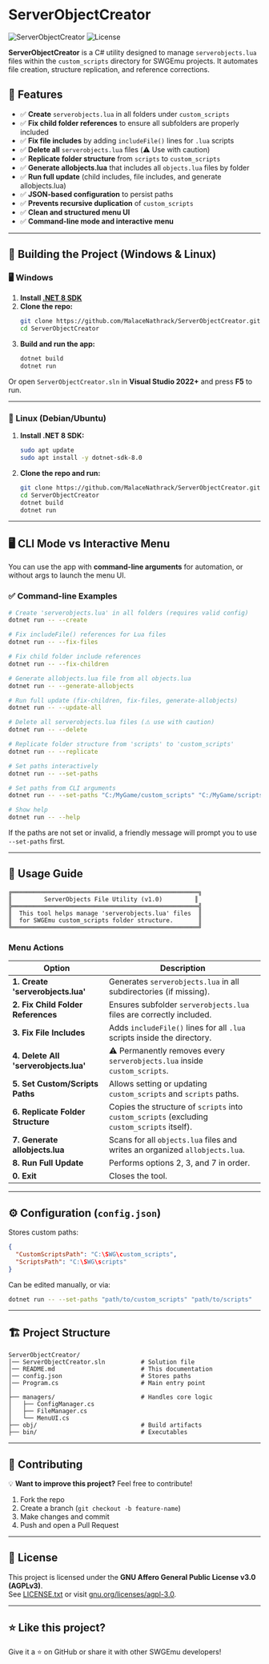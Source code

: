 
# ServerObjectCreator

![ServerObjectCreator](https://img.shields.io/badge/Version-1.0-blue.svg) ![License](https://img.shields.io/badge/License-AGPLv3-red.svg)

**ServerObjectCreator** is a C# utility designed to manage `serverobjects.lua` files within the `custom_scripts` directory for SWGEmu projects. It automates file creation, structure replication, and reference corrections.

## 🚀 Features

- ✅ **Create** `serverobjects.lua` in all folders under `custom_scripts`
- ✅ **Fix child folder references** to ensure all subfolders are properly included
- ✅ **Fix file includes** by adding `includeFile()` lines for `.lua` scripts
- ✅ **Delete all** `serverobjects.lua` files (⚠️ Use with caution)
- ✅ **Replicate folder structure** from `scripts` to `custom_scripts`
- ✅ **Generate allobjects.lua** that includes all `objects.lua` files by folder
- ✅ **Run full update** (child includes, file includes, and generate allobjects.lua)
- ✅ **JSON-based configuration** to persist paths
- ✅ **Prevents recursive duplication** of `custom_scripts`
- ✅ **Clean and structured menu UI**
- ✅ **Command-line mode and interactive menu**

---

## 🔧 Building the Project (Windows & Linux)

### 🖥️ Windows

1. **Install [.NET 8 SDK](https://dotnet.microsoft.com/en-us/download/dotnet/8.0)**  
2. **Clone the repo:**
   ```bash
   git clone https://github.com/MalaceNathrack/ServerObjectCreator.git
   cd ServerObjectCreator
   ```
3. **Build and run the app:**
   ```bash
   dotnet build
   dotnet run
   ```

Or open `ServerObjectCreator.sln` in **Visual Studio 2022+** and press **F5** to run.

---

### 🐧 Linux (Debian/Ubuntu)

1. **Install .NET 8 SDK:**
   ```bash
   sudo apt update
   sudo apt install -y dotnet-sdk-8.0
   ```

2. **Clone the repo and run:**
   ```bash
   git clone https://github.com/MalaceNathrack/ServerObjectCreator.git
   cd ServerObjectCreator
   dotnet build
   dotnet run
   ```

---

## 🖥 CLI Mode vs Interactive Menu

You can use the app with **command-line arguments** for automation, or without args to launch the menu UI.

### ✅ Command-line Examples

```bash
# Create 'serverobjects.lua' in all folders (requires valid config)
dotnet run -- --create

# Fix includeFile() references for Lua files
dotnet run -- --fix-files

# Fix child folder include references
dotnet run -- --fix-children

# Generate allobjects.lua file from all objects.lua
dotnet run -- --generate-allobjects

# Run full update (fix-children, fix-files, generate-allobjects)
dotnet run -- --update-all

# Delete all serverobjects.lua files (⚠️ use with caution)
dotnet run -- --delete

# Replicate folder structure from 'scripts' to 'custom_scripts'
dotnet run -- --replicate

# Set paths interactively
dotnet run -- --set-paths

# Set paths from CLI arguments
dotnet run -- --set-paths "C:/MyGame/custom_scripts" "C:/MyGame/scripts"

# Show help
dotnet run -- --help
```

If the paths are not set or invalid, a friendly message will prompt you to use `--set-paths` first.

---

## 📖 Usage Guide

```
╔════════════════════════════════════════════════════╗
║         ServerObjects File Utility (v1.0)         ║
╠════════════════════════════════════════════════════╣
║  This tool helps manage 'serverobjects.lua' files  ║
║  for SWGEmu custom_scripts folder structure.       ║
╚════════════════════════════════════════════════════╝
```

### Menu Actions

| Option | Description |
|--------|-------------|
| **1. Create 'serverobjects.lua'** | Generates `serverobjects.lua` in all subdirectories (if missing). |
| **2. Fix Child Folder References** | Ensures subfolder `serverobjects.lua` files are correctly included. |
| **3. Fix File Includes** | Adds `includeFile()` lines for all `.lua` scripts inside the directory. |
| **4. Delete All 'serverobjects.lua'** | ⚠️ Permanently removes every `serverobjects.lua` inside `custom_scripts`. |
| **5. Set Custom/Scripts Paths** | Allows setting or updating `custom_scripts` and `scripts` paths. |
| **6. Replicate Folder Structure** | Copies the structure of `scripts` into `custom_scripts` (excluding `custom_scripts` itself). |
| **7. Generate allobjects.lua** | Scans for all `objects.lua` files and writes an organized `allobjects.lua`. |
| **8. Run Full Update** | Performs options 2, 3, and 7 in order. |
| **0. Exit** | Closes the tool. |

---

## ⚙ Configuration (`config.json`)

Stores custom paths:

```json
{
  "CustomScriptsPath": "C:\SWG\custom_scripts",
  "ScriptsPath": "C:\SWG\scripts"
}
```

Can be edited manually, or via:
```bash
dotnet run -- --set-paths "path/to/custom_scripts" "path/to/scripts"
```

---

## 🏗 Project Structure

```
ServerObjectCreator/
│── ServerObjectCreator.sln          # Solution file
│── README.md                        # This documentation
│── config.json                      # Stores paths
│── Program.cs                       # Main entry point
│
├── managers/                        # Handles core logic
│   ├── ConfigManager.cs
│   ├── FileManager.cs
│   └── MenuUI.cs
├── obj/                             # Build artifacts
├── bin/                             # Executables
```

---

## 🤝 Contributing

💡 **Want to improve this project?** Feel free to contribute!

1. Fork the repo  
2. Create a branch (`git checkout -b feature-name`)  
3. Make changes and commit  
4. Push and open a Pull Request

---

## 📝 License

This project is licensed under the **GNU Affero General Public License v3.0 (AGPLv3)**.  
See [LICENSE.txt](LICENSE.txt) or visit [gnu.org/licenses/agpl-3.0](https://www.gnu.org/licenses/agpl-3.0.html).

---

## ⭐ Like this project?

Give it a ⭐ on GitHub or share it with other SWGEmu developers!
